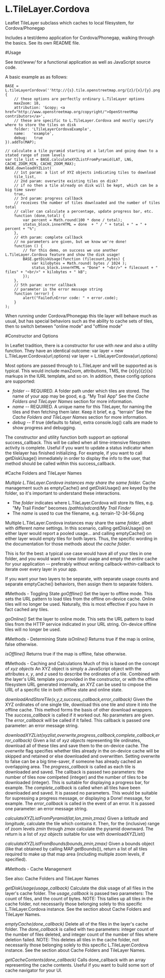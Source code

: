 # L.TileLayer.Cordova

Leaflet TileLayer subclass which caches to local filesystem, for Cordova/Phonegap

Includes a test/demo application for Cordova/Phonegap, walking through the basics. See its own README file.

#Usage

See _test/www/_ for a functional application as well as JavaScript source code.

A basic example as as follows:

    BASE = L.tileLayerCordova(''http://{s}.tile.openstreetmap.org/{z}/{x}/{y}.png', {
        // these options are perfectly ordinary L.TileLayer options
        maxZoom: 18,
        attribution: '&copy; <a href="http://www.openstreetmap.org/copyright/">OpenStreetMap contributors</a>',
        // these are specific to L.TileLayer.Cordova and mostly specify where to store the tiles on disk
        folder: 'LTileLayerCordovaExample',
        name:   'example',
        debug:   true
    }).addTo(MAP);

    // calculate a tile pyramid starting at a lat/lon and going down to a stated range of zoom levels
    var tile_list = BASE.calculateXYZListFromPyramid(LAT, LNG, CACHE_ZOOM_MIN, CACHE_ZOOM_MAX);
    BASE.downloadXYZList(
        // 1st param: a list of XYZ objects indicating tiles to download
        tile_list,
        // 2nd param: overwrite existing tiles on disk?
        // if no then a tile already on disk will be kept, which can be a big time saver
        true,
        // 3rd param: progress callback
        // receives the number of tiles downloaded and the number of tiles total
        // caller can calculate a percentage, update progress bar, etc.
        function (done,total) {
            var percent = Math.round(100 * done / total);
            status_block.innerHTML = done  + " / " + total + " = " + percent + "%";
        },
        // 4th param: complete callback
        // no parameters are given, but we know we're done!
        function () {
            // for this demo, on success we use another L.TileLayer.Cordova feature and show the disk usage!
            BASE.getDiskUsage(function (filecount,bytes) {
                var kilobytes = Math.round( bytes / 1024 );
                status_block.innerHTML = "Done" + "<br/>" + filecount + " files" + "<br/>" + kilobytes + " kB";
            });
        },
        // 5th param: error callback
        // parameter is the error message string
        function (error) {
            alert("Failed\nError code: " + error.code);
        }
    );

When running under Cordova/Phonegap this tile layer will behave much as usual, but has special behaviors such as the ability to cache sets of tiles, then to switch between "online mode" and "offline mode"

#Constructor and Options

In Leaflet tradition, there is a constructor for use with _new_ and also a utility function. They have an identical outcome:
    var layer = new L.TileLayer.Cordova(url,options)
    var layer = L.tileLayerCordova(url,options)

Most options are passed through to L.TileLayer and will be supported as is typical. This would include maxZoom, attributions, TMS, the {x}{y}{z}{s} markups in the IURL template, and so on.
In addition, these config options are supported:
* *folder* -- REQUIRED. A folder path under which tiles are stored. The name of your app may be good, e.g. "My Trail App" See the _Cache Folders and TileLayer Names_ section for more information.
* *name* -- REQUIRED. A unique name for this TileLayer, for naming the tiles and then fetching them later. Keep it brief, e.g. "terrain" See the _Cache Folders and TileLayer Names_ section for more information.
* *debug* -- If true (defaults to false), extra console.log() calls are made to show progress and debugging.

The constructor and utility function both support an optional success_callback.  This will be called when all time-intensive filesystem activity is complete.  Useful if you want to update a status indicator when the tilelayer has finished initializing.  For example, if you want to call getDiskUsage() immediately in order to display the info to the user, that method should be called within this success_callback.

#Cache Folders and TileLayer Names

*Multiple L.TileLayer.Cordova instances may share the same folder.* Cache management such as emptyCache() and getDiskUsage() are keyed by the folder, so it's important to understand these interactions.

* The _folder_ indicates where L.TileLayer.Cordova will store its files, e.g. "My Trail Finder" becomes _/pathto/sdcard/My Trail Finder_
* The _name_ is used to cue the filename, e.g. terrain-12-34-56.png

Multiple L.TileLayer.Cordova instances may share the same _folder_, albeit with different _name_ settings. In this scenario, calling getDiskUsage() on either layer would report a pooled usage... and calling emptyCache() on either layer would empty tiles for both layers. Thus, the specific wording in the documentation for those methods about _the cache folder_.

This is for the best: a typical use case would have all of your tiles in one folder, and you would want to view _total_ usage and empty the _entire_ cache for your application -- preferably without writing callback-within-callback to iterate over every layer in your app.

If you want your two layers to be separate, with separate usage counts and separate emptyCache() behaviors, then assign them to separate folders.

#Methods - Toggling State
*goOffline()*
Set the layer to offline mode. This sets the URL pattern to load tiles from the offline on-device cache. Online tiles will no longer be used. Naturally, this is most effective if you have in fact cached any tiles.

*goOnline()*
Set the layer to online mode. This sets the URL pattern to load tiles from the HTTP service indicated in your URL string. On-device offline tiles will no longer be used.

#Methods - Determining State
*isOnline()*
Returns true if the map is online, false otherwise.

*isOffline()*
Returns true if the map is offline, false otherwise.

#Methods - Caching and Calculations
Much of this is based on the concept of _xyz objects_ An XYZ object is simply a JavaScript object with the attributes _x_, _y_, and _z_ used to describe the ordinates of a tile. Combined with the layer's URL template you provided in the constructor, or with the offline filesystem URL generated internally, an XYZ can be used to cmpose the URL of a specific tile in both offline state and online state.

*downloadAndStoreTile(x,y,z,success_callback,error_callback)*
Given the XYZ ordinates of one single tile, download this one tile and store it into the offline cache. This method forms the basis of other download wrappers.
The _success_callback_ is called if it worked out. No parameters are given.
The _error_callback_ will be called if it failed. This callback is passed one parameter: an error message string.

*downloadXYZList(xyzlist,overwrite,progress_callback,complete_callback,error_callback)*
Given a list of _xyz objects_ representing tile ordinates, download all of these tiles and save them to the on-device cache.
The _overwrite_ flag specifies whether tiles already in the on-device cache will be skipped and retained or else downloaded and overwritten. Setting overwrite to false can be a big time-saver, if someone has already cached an overlapping area.
The _progress_callback_ is called as each tile is downloaded and saved. The callback is passed two parameters: the number of tiles now comlpeted (integer) and the number of tiles to be downloaded (integer). This is suitable for displaying a progress bar, for example.
The _complete_callback_ is called when all tiles have been downloaded and saved. It is passed no parameters. This would be suitable for supressing a progress message, or displaying a Done! message, for example.
The _error_callback_ is called in the event of an error. It is passed one parameter: an error message string.

*calculateXYZListFromPyramid(lat,lon,zmin,zmax)*
Given a _latitude_ and _longitude_, calculate the tile which contains it. Then, for the (inclusive) range of zoom levels _zmin_ through _zmax_ calculate the pyramid downward.
The return is a list of _xyz objects_ suitable for use with downloadXYZList()

*calculateXYZListFromBounds(bounds,zmin,zmax)*
Given a bounds object (like that obtained by calling MAP.getBounds()), return a list of all tiles required to make up that map area (including multiple zoom levels, if specified).

#Methods - Cache Management

See also: Cache Folders and TileLayer Names

*getDiskUsage(usage_callback)*
Calculate the disk usage of all files in the layer's cache folder. The _usage_callback_ is passed two parameters: The count of files, and the count of bytes.
NOTE: This tallies up all tiles in the cache folder, not necessarily those belonging solely to this specific L.TileLayer.Cordova instance. See the section about Cache Folders and TileLayer Names.

*emptyCache(done_callback)*
Delete all of the files in the layer's cache folder. The _done_callback_ is called with two parameters: integer count of the number of files deleted, and integer count of the number of files where deletion failed.
NOTE: This deletes all tiles in the cache folder, not necessarily those belonging solely to this specific L.TileLayer.Cordova instance. See the section about Cache Folders and TileLayer Names.

*getCacheContents(done_callback)*
Calls done_callback with an array representing the cache contents.  Useful if you want to build some sort of cache navigator for your UI.
